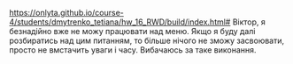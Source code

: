 https://onlyta.github.io/course-4/students/dmytrenko_tetiana/hw_16_RWD/build/index.html#
Віктор, я безнадійно вже не можу працювати над меню. Якщо я буду далі розбиратись над цим питанням, то більше нічого не зможу засвоювати, просто не вмстачить уваги і часу. Вибачаюсь за таке виконання.
